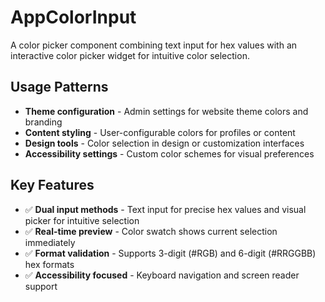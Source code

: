 # AppColorInput

A color picker component combining text input for hex values with an interactive color picker widget for intuitive color selection.

## Usage Patterns

- **Theme configuration** - Admin settings for website theme colors and branding
- **Content styling** - User-configurable colors for profiles or content
- **Design tools** - Color selection in design or customization interfaces
- **Accessibility settings** - Custom color schemes for visual preferences

## Key Features

- ✅ **Dual input methods** - Text input for precise hex values and visual picker for intuitive selection
- ✅ **Real-time preview** - Color swatch shows current selection immediately  
- ✅ **Format validation** - Supports 3-digit (#RGB) and 6-digit (#RRGGBB) hex formats
- ✅ **Accessibility focused** - Keyboard navigation and screen reader support


